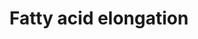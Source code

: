 ---
annotations:
- id: PW:0000029
  parent: classic metabolic pathway
  type: Pathway Ontology
  value: fatty acid biosynthetic pathway
- id: PW:0000002
  parent: classic metabolic pathway
  type: Pathway Ontology
  value: classic metabolic pathway
authors:
- M.Braymer
- MaintBot
- Christine Chichester
- Egonw
- Eweitz
- Khanspers
citedin: ''
communities: []
description: 'Fatty acids are essential to all organisms except for archaea; they
  are major constituents of cellular membranes, and are used for energy storage and
  for posttranslational protein modifications. Most organisms are capable of synthesizing
  long chain (C12:0-C16:0) saturated fatty acids de novo. Although the initiation
  and termination reactions may vary, the cyclic series of chain-lengthening reactions
  are essentially the same across all organisms. The fatty acid chain, which starts
  as a 2-carbon chain from acetyl-CoA, is extended two carbons at a time by the addition
  of an acetyl group from malonyl-CoA. When the final length of the fatty acid is
  achieved, fatty acid synthesis is terminated. Each cycle of chain elongation involves
  5 reactions with the following enzymatic activities: malonyl transferase (EC: 2.3.1.39),
  ketoacyl synthase (EC: 2.3.1.41), ketoacyl reductase (EC: 1.1.1.100), 3-hydroxyacyl
  dehydratase (EC: 4.2.1.58, 4.2.1.59, and 4.2.1.61), and enoyl-acyl reductase (EC:
  1.3.1.10). In yeast, fatty acid biosynthesis is terminated with the release of fatty
  acyl-CoAs from fatty acid synthase (FAS), the enzyme complex that carries out de
  novo fatty acid biosynthesis. Palmitoyl- (C16) and stearoyl-CoA (C18) are the main
  products in yeast, while myristoyl-CoA (C14) is only produced in small amounts.
  To synthesize palmitoyl-CoA (C16) one acetyl-CoA and 7 malonyl-CoA molecules are
  required. The elongation substrate, malonyl-CoA is synthesized from the carboxylation
  of acetyl-CoA (EC 6.4.1.2) by the biotin-containing enzyme, acetyl-CoA carboxylase
  (Acc1p). Acetyl-CoA carboxylase is activated by the biotin:apoprotein ligase (Bpl1p).  The
  yeast FAS complex catalyzes a total of 8 reactions. The alpha subunit(Fas2p) catalyzes
  3 reactions, ketoacyl synthase (EC: 2.3.1.41),ketoacyl reductase (EC: 1.1.1.100)
  and self pantetheinylation and the yeast beta subunit (Fas1p) catalyzes 5 reactions,
  acetyltransferase (EC 2.3.1.38), malonyl transferase (EC: 2.3.1.39),3-hydroxyacyl
  dehydratase (EC: 4.2.1.58, 4.2.1.59, and 4.2.1.61),enoyl-acyl reductase (EC: 1.3.1.10),
  and palmitoyl transferase (EC:2.3.1.-).  FASs are regulated at the transcriptional
  and translational level as well as posttranslationally. In yeast, FAS is a housekeeping
  enzyme that is expressed constitutively at a low level, but its expression is also
  activated by the general yeast transcription factors Rap1, Abf1 and Reb1 and theinositol/choline-responsive
  transcription factor heterodimer, Ino2p-Ino4p. The coordinate expression of the
  two subunits also appears to be regulated by Fas1p controlling the expression of
  FAS2. The FAS subunits are further regulated by proteolytic degradation of excess
  subunits. While the intact FAS multimeric complex (alpha6beta6) is stable, its individual
  subunits are rapidly degraded.  Description source: [YeastPathways](https://pathway.yeastgenome.org/).'
last-edited: 2025-04-05
ndex: null
organisms:
- Saccharomyces cerevisiae
redirect_from:
- /index.php/Pathway:WP380
- /instance/WP380
- /instance/WP380_r138377
revision: r138377
schema-jsonld:
- '@context': https://schema.org/
  '@id': https://wikipathways.github.io/pathways/WP380.html
  '@type': Dataset
  creator:
    '@type': Organization
    name: WikiPathways
  description: 'Fatty acids are essential to all organisms except for archaea; they
    are major constituents of cellular membranes, and are used for energy storage
    and for posttranslational protein modifications. Most organisms are capable of
    synthesizing long chain (C12:0-C16:0) saturated fatty acids de novo. Although
    the initiation and termination reactions may vary, the cyclic series of chain-lengthening
    reactions are essentially the same across all organisms. The fatty acid chain,
    which starts as a 2-carbon chain from acetyl-CoA, is extended two carbons at a
    time by the addition of an acetyl group from malonyl-CoA. When the final length
    of the fatty acid is achieved, fatty acid synthesis is terminated. Each cycle
    of chain elongation involves 5 reactions with the following enzymatic activities:
    malonyl transferase (EC: 2.3.1.39), ketoacyl synthase (EC: 2.3.1.41), ketoacyl
    reductase (EC: 1.1.1.100), 3-hydroxyacyl dehydratase (EC: 4.2.1.58, 4.2.1.59,
    and 4.2.1.61), and enoyl-acyl reductase (EC: 1.3.1.10). In yeast, fatty acid biosynthesis
    is terminated with the release of fatty acyl-CoAs from fatty acid synthase (FAS),
    the enzyme complex that carries out de novo fatty acid biosynthesis. Palmitoyl-
    (C16) and stearoyl-CoA (C18) are the main products in yeast, while myristoyl-CoA
    (C14) is only produced in small amounts. To synthesize palmitoyl-CoA (C16) one
    acetyl-CoA and 7 malonyl-CoA molecules are required. The elongation substrate,
    malonyl-CoA is synthesized from the carboxylation of acetyl-CoA (EC 6.4.1.2) by
    the biotin-containing enzyme, acetyl-CoA carboxylase (Acc1p). Acetyl-CoA carboxylase
    is activated by the biotin:apoprotein ligase (Bpl1p).  The yeast FAS complex catalyzes
    a total of 8 reactions. The alpha subunit(Fas2p) catalyzes 3 reactions, ketoacyl
    synthase (EC: 2.3.1.41),ketoacyl reductase (EC: 1.1.1.100) and self pantetheinylation
    and the yeast beta subunit (Fas1p) catalyzes 5 reactions, acetyltransferase (EC
    2.3.1.38), malonyl transferase (EC: 2.3.1.39),3-hydroxyacyl dehydratase (EC: 4.2.1.58,
    4.2.1.59, and 4.2.1.61),enoyl-acyl reductase (EC: 1.3.1.10), and palmitoyl transferase
    (EC:2.3.1.-).  FASs are regulated at the transcriptional and translational level
    as well as posttranslationally. In yeast, FAS is a housekeeping enzyme that is
    expressed constitutively at a low level, but its expression is also activated
    by the general yeast transcription factors Rap1, Abf1 and Reb1 and theinositol/choline-responsive
    transcription factor heterodimer, Ino2p-Ino4p. The coordinate expression of the
    two subunits also appears to be regulated by Fas1p controlling the expression
    of FAS2. The FAS subunits are further regulated by proteolytic degradation of
    excess subunits. While the intact FAS multimeric complex (alpha6beta6) is stable,
    its individual subunits are rapidly degraded.  Description source: [YeastPathways](https://pathway.yeastgenome.org/).'
  keywords:
  - 3.1.2.2
  - CEM1
  - CO2
  - FAS1
  - FAS2
  - H+
  - H2O
  - NADP+
  - NADPH
  - OAR1
  - coenzyme A
  - palmitate
  - palmitoyl-CoA
  license: CC0
  name: Fatty acid elongation
seo: CreativeWork
title: Fatty acid elongation
wpid: WP380
---